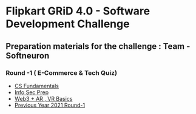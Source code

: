 
# Flipkart GRiD 4.0 - Software Development Challenge
## Preparation materials for the challenge : Team - Softneuron

### Round -1 ( E-Commerce & Tech Quiz)
- [CS Fundamentals](https://github.com/AbhishekRP2002/Flipkart-Grid-4.0-Prep/blob/main/Level%201:%20E-Commerce%20%26%20Tech%20Quiz/CS%20Fundamentals/CS%20Fundamentals%20MCQs.md)
- [Info Sec Prep](https://github.com/AbhishekRP2002/Flipkart-Grid-4.0-Prep/blob/main/Level%201:%20E-Commerce%20%26%20Tech%20Quiz/Info-Sec/Preparation%20material.md)
- [ Web3 + AR , VR Basics](https://github.com/AbhishekRP2002/Flipkart-Grid-4.0-Prep/blob/main/Level%201:%20E-Commerce%20%26%20Tech%20Quiz/Tech%20Stack%20Questions/web3%20and%20AR%20%2CVR%20.md)
- [Previous Year 2021 Round-1](https://docs.google.com/document/d/1fmxGC9fTXSF4NUSm919Ipx8dEfMsG5Quw6hPeueW_QY/edit)
